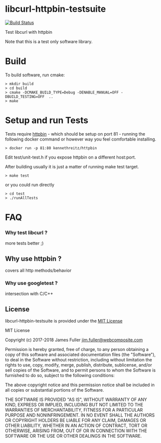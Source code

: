 # libcurl-httpbin-testsuite
[![Build Status](https://travis-ci.org/xquery/libcurl-httpbin-testsuite.svg?branch=master)](https://travis-ci.org/xquery/libcurl-httpbin-testsuite)

Test libcurl with httpbin

Note that this is a test only software library.

# Build

To build software, run cmake:

```$bash
> mkdir build
> cd build
> cmake -DCMAKE_BUILD_TYPE=Debug -DENABLE_MANUAL=OFF -DBUILD_TESTING=OFF  ..
> make 
```

# Setup and run Tests

Tests require [httpbin](http://httpbin.org) - which should be setup on port 81 - running the following docker command
or however way you feel comfortable installing.

```$bash
> docker run -p 81:80 kennethreitz/httpbin
```

Edit test/unit-test.h if you expose httpbin on a different host:port.

After building usually it is just a matter of running make test target.

```$bash
> make test
```

or you could run directly
```$bash
> cd test
> ./runAllTests
```

# FAQ

### Why test libcurl ? 
more tests better ;)

## Why use httpbin ? 
covers all http methods/behavior

### Why use googletest ? 
intersection with C/C++

## License

libcurl-httpbin-testsuite is provided under the [MIT License](COPYING)

MIT License

Copyright (c) 2017-2018 James Fuller <jim.fuller@webcomposite.com>

Permission is hereby granted, free of charge, to any person obtaining a copy
of this software and associated documentation files (the "Software"), to deal
in the Software without restriction, including without limitation the rights
to use, copy, modify, merge, publish, distribute, sublicense, and/or sell
copies of the Software, and to permit persons to whom the Software is
furnished to do so, subject to the following conditions:

The above copyright notice and this permission notice shall be included in all
copies or substantial portions of the Software.

THE SOFTWARE IS PROVIDED "AS IS", WITHOUT WARRANTY OF ANY KIND, EXPRESS OR
IMPLIED, INCLUDING BUT NOT LIMITED TO THE WARRANTIES OF MERCHANTABILITY,
FITNESS FOR A PARTICULAR PURPOSE AND NONINFRINGEMENT. IN NO EVENT SHALL THE
AUTHORS OR COPYRIGHT HOLDERS BE LIABLE FOR ANY CLAIM, DAMAGES OR OTHER
LIABILITY, WHETHER IN AN ACTION OF CONTRACT, TORT OR OTHERWISE, ARISING FROM,
OUT OF OR IN CONNECTION WITH THE SOFTWARE OR THE USE OR OTHER DEALINGS IN THE
SOFTWARE.